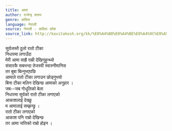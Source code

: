 ```yaml
---
title: आमा
author: राजेन्द्र शलभ
genre: कविता
language: नेपाली
source: नेपाली - कविता कोश
source_link: http://kavitakosh.org/kk/%E0%A4%B0%E0%A4%BE%E0%A4%9C%E0%A5%87%E0%A4%A8%E0%A5%8D%E0%A4%A6%E0%A5%8D%E0%A4%B0_%E0%A4%B6%E0%A4%B2%E0%A4%AD
---
```


सूर्यजस्तै ठूलो रातो टीका  
निधारमा लगाउँदा  
मेरी आमा साह्रै राम्री देखिनुहुन्थ्यो  
संसारकै सबभन्दा तेजस्वी स्वास्नीमानिस  
तर बुबा बित्नुभएपछि  
आमाले रातो टीका लगाउन छोड्नुभयो  
बिना टीका मलिन देखिन्छ आमाको अनुहार ।  
जब--जब गोधूलिको बेला  
निधारमा सूर्यको रातो टीका लगाएको  
आकाशलाई देख्छु  
म आमालाई सम्झन्छु ।  
रातो टीका लगाएको  
आकाश पनि राम्रो देखिन्छ  
तर आमा जत्तिको राम्रो होइन ।
